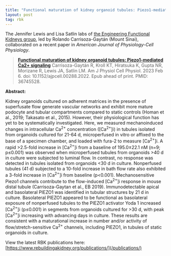 ```yaml
---
title: "Functional maturation of kidney organoid tubules: Piezo1-mediated Ca<sup>2+</sup> signaling"
layout: post
tag: rbk
---
```


The Jennifer Lewis and Lisa Satlin labs of [the Engineering Functional Kidneys group](https://www.rebuildingakidney.org/projects/engineering-functional-kidneys/), led by Rolando Carrisoza-Gaytán (Mount Sinai), collaborated on a recent paper in *American Journal of Physiology-Cell Physiology*.

>**[Functional maturation of kidney organoid tubules: Piezo1-mediated Ca2+ signaling](https://doi.org/10.1152/ajpcell.00288.2022)** Carrisoza-Gaytán R, Kroll KT, Hiratsuka K, Gupta NR, Morizane R, Lewis JA, Satlin LM. Am J Physiol Cell Physiol. 2023 Feb 6. doi: 10.1152/ajpcell.00288.2022. Epub ahead of print. PMID: 36745528.

**Abstract:**

Kidney organoids cultured on adherent matrices in the presence of superfusate flow generate vascular networks and exhibit more mature podocyte and tubular compartments compared to static controls (Homan et al., 2019; Takasato et al., 2015). However, their physiological function has yet to be systematically investigated. Here, we measured mechanoinduced changes in intracellular Ca<sup>2+</sup> concentration ([Ca<sup>2+</sup>]i) in tubules isolated from organoids cultured for 21-64 d, microperfused in vitro or affixed to the base of a specimen chamber, and loaded with fura-2 to measure [Ca<sup>2+</sup>]i. A rapid >2.5-fold increase in [Ca<sup>2+</sup>]i from a baseline of 195.0±22.1 nM (n=9; p≤0.001) was observed when microperfused tubules from organoids >40 d in culture were subjected to luminal flow. In contrast, no response was detected in tubules isolated from organoids <30 d in culture. Nonperfused tubules (41 d) subjected to a 10-fold increase in bath flow rate also exhibited a 3-fold increase in [Ca<sup>2+</sup>]i from baseline (p<0.001). Mechanosensitive Piezo1 channels contribute to the flow-induced [Ca<sup>2+</sup>]i response in mouse distal tubule (Carrisoza-Gaytan et al., EB 2019). Immunodetectable apical and basolateral PIEZO1 was identified in tubular structures by 21 d in culture. Basolateral PIEZO1 appeared to be functional as basolateral exposure of nonperfused tubules to the PIEZO1 activator Yoda 1 increased [Ca<sup>2+</sup>]i (p≤0.001) in segments from organoids cultured for >30 d, with peak [Ca<sup>2+</sup>]i increasing with advancing days in culture. These results are consistent with a maturational increase in number and/or activity of flow/stretch-sensitive Ca<sup>2+</sup> channels, including PIEZO1, in tubules of static organoids in culture.

View the latest RBK publications here: [https://www.rebuildingakidney.org/publications/](/publications/)
